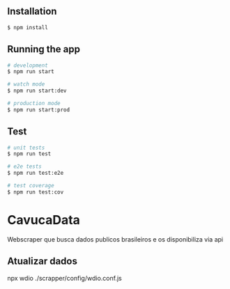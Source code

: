 ## Installation

```bash
$ npm install
```

## Running the app

```bash
# development
$ npm run start

# watch mode
$ npm run start:dev

# production mode
$ npm run start:prod
```

## Test

```bash
# unit tests
$ npm run test

# e2e tests
$ npm run test:e2e

# test coverage
$ npm run test:cov
```

# CavucaData

Webscraper que busca dados publicos brasileiros e os disponibiliza via api

## Atualizar dados

npx wdio ./scrapper/config/wdio.conf.js

